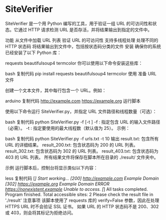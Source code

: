# SiteVerifier

SiteVerifier 是一个用 Python 编写的工具，用于验证一组 URL 的可访问性和状态。它通过 HTTP 请求检测 URL 是否存活，并将结果输出到指定的文件中。

功能
从文件中加载 URL 列表
验证 URL 的可访问性
支持多线程处理
处理不同的 HTTP 状态码
将结果输出到文件中，包括按状态码分类的文件
安装
确保你的系统已经安装了以下 Python 库：

requests
beautifulsoup4
termcolor
你可以使用以下命令安装这些库：

bash
复制代码
pip install requests beautifulsoup4 termcolor
使用
准备 URL 文件

创建一个文本文件，其中每行包含一个 URL。例如：

arduino
复制代码
http://example.com
https://example.org
运行脚本

使用以下命令运行 SiteVerifier.py，并指定 URL 文件路径和线程数量（可选）：

bash
复制代码
python SiteVerifier.py -f <file> [-t <threads>]
-f <file>: 指定包含 URL 的输入文件路径（必需）。
-t <threads>: 指定要使用的最大线程数（默认值为 25）。
示例：

bash
复制代码
python SiteVerifier.py -f urls.txt -t 10
输出
result.txt: 包含所有 URL 的详细结果。
result_200.txt: 包含状态码为 200 的 URL 列表。
result_302.txt: 包含状态码为 302 的 URL 列表。
result_403.txt: 包含状态码为 403 的 URL 列表。
所有结果文件将保存在脚本所在目录的 ./result/ 文件夹中。

示例
运行脚本后，控制台将显示类似以下内容：

less
复制代码
[*] Start working...
[200] http://example.com  Example Domain
[302] https://example.org  Example Domain
ERROR https://nonexistent.example  Unable to access.
[*] All tasks completed. Program finished.
Total accessible sites: 2
Please check the result file in './result'
注意事项
该脚本使用了 requests 库的 verify=False 参数，因此在处理 HTTPS URL 时不会验证 SSL 证书。
如果 URL 的 HTTP 状态码不是 200、302 或 403，则会将其标记为拒绝访问。
